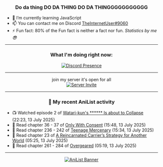 <div align="center">

### Do da thing DO DA THING DO DA THINGGGGGGGGGGG
</div>

- 🌱 I’m currently learning JavaScript
- 📫 You can contact me on Discord [TheInternetUser#9060](https://discord.com/users/534117072796385300)
- ⚡ Fun fact: 80% of the Fun fact is neither a fact nor fun. _Statistics by me 😎_
<hr>

<div align="center">

### What I'm doing right now:
[![Discord Presence](https://lanyard.cnrad.dev/api/534117072796385300)](https://discord.com/users/534117072796385300)
<hr>

join my server it's open for all <br>
[![Server Invite](https://invidget.switchblade.xyz/bfYgVHxrSs)](https://discord.gg/bfYgVHxrSs)

<hr>
  
### 🌸 My recent AniList activity

</div>

<!-- ANILIST_ACTIVITY:start -->

-   📺 Watched episode 2 of [Watari-kun's ****** Is about to Collapse](https://anilist.co/anime/169420) (22:23, 13 July 2025)
-   📖 Read chapter 36 - 37 of [Only With Consent](https://anilist.co/manga/128789) (15:48, 13 July 2025)
-   📖 Read chapter 236 - 242 of [Teenage Mercenary](https://anilist.co/manga/126297) (15:34, 13 July 2025)
-   📖 Read chapter 23 of [A Reincarnated Carrier’s Strategy for Another World](https://anilist.co/manga/167472) (05:25, 13 July 2025)
-   📖 Read chapter 261 - 284 of [Overgeared](https://anilist.co/manga/117460) (05:19, 13 July 2025)

<!-- ANILIST_ACTIVITY:end -->
<hr>

<div align="center">

[![AniList Banner](https://img.anili.st/User/929966)](https://anilist.co/user/TheInternetUser)

<!-- ![Profile views](https://gpvc.arturio.dev/TheInternetUse7) Since 2023-01-09 -->
<br>


</div>
